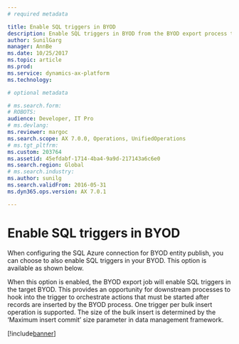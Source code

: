 ```yaml
---
# required metadata

title: Enable SQL triggers in BYOD
description: Enable SQL triggers in BYOD from the BYOD export process to orchestrate downstream processes
author: SunilGarg
manager: AnnBe
ms.date: 10/25/2017
ms.topic: article
ms.prod: 
ms.service: dynamics-ax-platform
ms.technology: 

# optional metadata

# ms.search.form: 
# ROBOTS: 
audience: Developer, IT Pro
# ms.devlang: 
ms.reviewer: margoc
ms.search.scope: AX 7.0.0, Operations, UnifiedOperations
# ms.tgt_pltfrm: 
ms.custom: 203764
ms.assetid: 45efdabf-1714-4ba4-9a9d-217143a6c6e0
ms.search.region: Global
# ms.search.industry: 
ms.author: sunilg
ms.search.validFrom: 2016-05-31
ms.dyn365.ops.version: AX 7.0.1

---
```


# Enable SQL triggers in BYOD

When configuring the SQL Azure connection for BYOD entity publish, you can choose to also enable SQL triggers in your BYOD. This option is available as shown below.


When this option is enabled, the BYOD export job will enable SQL triggers in the target BYOD. This provides an opportunity for downstream processes to hook into the trigger to orchestrate actions that must be started after records are inserted by the BYOD process. One trigger per bulk insert operation is supported. The size of the bulk insert is determined by the ‘Maximum insert commit’ size parameter in data management framework.

[!include[banner](../includes/banner.md)]

